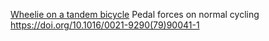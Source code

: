 
[Wheelie on a tandem bicycle](tandemWheelie.py)
Pedal forces on normal cycling https://doi.org/10.1016/0021-9290(79)90041-1
